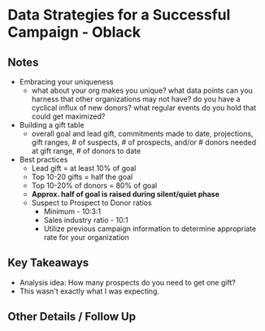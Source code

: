 # Data Strategies for a Successful Campaign - Oblack
 
## Notes 
 
- Embracing your uniqueness
    + what about your org makes you unique? what data points can you harness that other organizations may not have? do you have a cyclical influx of new donors? what regular events do you hold that could get maximized?
- Building a gift table
    + overall goal and lead gift, commitments made to date, projections, gift ranges, # of suspects, # of prospects, and/or # donors needed at gift range, # of donors to date
- Best practices
    + Lead gift = at least 10% of goal
    + Top 10-20 gifts = half the goal
    + Top 10-20% of donors = 80% of goal
    + __Approx. half of goal is raised during silent/quiet phase__
    + Suspect to Prospect to Donor ratios
        * Minimum - 10:3:1
        * Sales industry ratio - 10:1
        * Utilize previous campaign information to determine appropriate rate for your organization
 
## Key Takeaways 

- Analysis idea: How many prospects do you need to get one gift?
- This wasn't exactly what I was expecting.
 
## Other Details / Follow Up 
 
 
